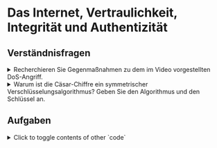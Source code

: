 # Das Internet, Vertraulichkeit, Integrität und Authentizität

## Verständnisfragen

<details>
<summary>Recherchieren Sie Gegenmaßnahmen zu dem im Video vorgestellten DoS-Angriff.</summary>
```
ANSWER
```
</details>

<details>
<summary>Warum ist die Cäsar-Chiffre ein symmetrischer Verschlüsselungsalgorithmus? Geben Sie den Algorithmus und den Schlüssel an.</summary>
```
ANSWER
```
</details>

## Aufgaben


<details>
<summary>Click to toggle contents of other `code`</summary>
```
MORE CODE!
```
</details>

